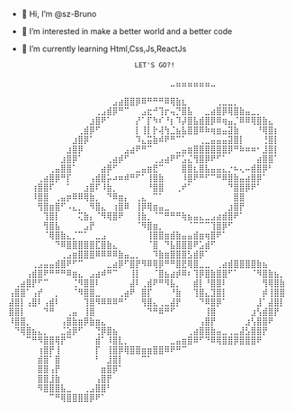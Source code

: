 - 👋 Hi, I’m @sz-Bruno
- 👀 I’m interested in make a better world and a better code
- 🌱 I’m currently learning Html,Css,Js,ReactJs


                                  LET'S GO?!

⠀⠀⠀⠀⠀⠀⠀⠀⠀⠀⠀⠀⠀⠀⠀⠀⠀⠀⠀⠀⠀⠀⠀⠀⠀⠀⠀⠀⣀⣤⣤⣤⣤⣤⣤⣀⠀⠀⠀⠀⠀⠀⠀⠀⠀⠀⠀⠀⠀⠀⠀⠀⠀⠀⠀
⠀⠀⠀⠀⠀⠀⠀⠀⠀⠀⠀⠀⠀⠀⠀⠀⠀⠀⣠⣴⣿⣿⡿⠿⠛⠛⠛⠿⢿⣷⣆⠀⠀⠀⠀⠀⢀⣀⣀⡀⠀⠀⠀⠀⠀⠀⠀⠀
⠀⠀⠀⠀⠀⠀⠀⠀⠀⠀⠀⠀⠀⠀⠀⢀⣠⣾⡿⠛⠉⠀⠀⣠⣖⠚⢹⡖⢤⡙⣿⣧⠀⠀⣀⣴⣿⡿⢿⣿⣷⣤⣀⡀⠀⠀⠀⠀
⠀⠀⠀⠀⠀⠀⠀⠀⠀⠀⠀⠀⠀⠀⣰⣿⠟⠁⠀⠀⠀⠀⡜⠁⡏⠳⠎⠘⡆⠹⡼⣿⣧⣾⣿⡿⠿⢶⣤⡈⠿⠿⢿⣿⣷⣄⠀⠀
⠀⠀⠀⠀⠀⠀⠀⠀⠀⠀⠀⠀⢀⣾⡿⠋⠀⠀⠀⠀⠀⠀⡇⢸⡇⡗⢼⢳⣈⣦⣧⣿⣿⠿⠷⢶⣶⣤⣽⣷⠀⠀⠀⠘⢿⣿⡆⠀
⠀⠀⠀⠀⠀⠀⠀⠀⠀⠀⠀⣰⣿⡿⠁⠀⠀⠀⠀⠀⠀⠀⠹⣄⣭⣷⠾⠟⠛⠉⠁⠀⠀⢀⣀⣤⣤⣤⣽⣿⡇⠀⠀⠀⢘⣿⡇⠀
⠀⠀⠀⠀⠀⠀⠀⠀⠀⠀⣰⣿⡿⠀⠀⠀⠀⠀⠀⠀⣠⣴⠟⠛⠉⠀⠀⠀⠀⣀⣤⣶⣿⣿⣿⣿⣿⣿⡿⠛⠷⠶⠶⠂⣸⣿⡇⠀
⠀⠀⠀⠀⠀⠀⠀⠀⠀⣰⣿⡿⠁⠀⠀⠀⠀⢀⣴⡾⠋⠀⠀⠀⠀⢀⣠⣴⠟⠋⣡⣌⢻⣿⡿⠟⠋⠁⠀⠀⠀⠀⠀⣴⣿⣿⠁⠀
⠀⠀⠀⠀⠀⠀⠀⢀⣤⣿⣿⠁⠀⠀⠀⠀⣴⡿⠋⠀⠀⠀⣀⣤⣶⣟⠉⠀⠀⠀⣿⣿⣆⣿⣧⣤⣤⣄⡐⠦⢄⠤⣾⣿⡿⠃⠀⠀
⠀⠀⠀⠀⠀⢀⣴⣿⡿⠛⡏⠀⠀⠀⢠⣾⣿⡥⠴⠶⠾⠛⠋⠁⢸⣿⣷⠀⠀⠀⠸⣿⠟⠛⠋⠉⠛⠿⣿⣷⣤⣴⣿⡿⠁⠀⠀⠀
⠀⠀⠀⠀⢰⣿⣿⠏⠀⠀⠁⠀⠀⣰⣿⠏⠸⣷⡀⠀⠀⠀⠀⠀⠘⣿⣿⠀⠀⢀⠞⠁⠀⠀⠀⠀⠀⠀⠙⣿⣿⡿⠟⠁⠀⠀⠀⠀
⠀⠀⠀⠀⠸⣿⣿⠀⢀⣤⡶⠿⠿⢿⣷⡀⠀⠙⠿⣶⡄⠀⢀⣄⠀⠉⠁⠀⠀⠀⠀⠀⠀⠀⠀⠀⠀⠀⠀⣿⣿⠀⠀⠀⠀⠀⠀⠀
⠀⠀⠀⠀⠀⢻⣿⣶⣿⠋⠠⣄⡀⠀⠻⣿⣄⠀⢰⣿⠿⠀⢸⡿⢿⣶⣤⣀⠀⠀⠀⠀⠀⠀⠀⠀⠀⠀⣰⣿⡟⠀⠀⠀⠀⠀⠀⠀
⠀⠀⠀⠀⠀⠀⢹⣿⡇⠀⠀⠀⢍⣷⡄⠈⠻⢿⣿⠟⠀⠀⢸⣷⡀⠈⠉⠛⠛⠛⢷⣦⣤⣄⣀⣠⣴⣾⣿⠟⠁⠀⠀⠀⠀⠀⠀⠀
⠀⠀⠀⠀⠀⠀⢻⣿⣧⠀⠀⠀⠀⣠⡟⠀⠀⠀⠀⠀⠀⠀⠈⠻⣿⣶⡀⠀⠀⠀⠀⠈⠉⠉⠉⢹⣿⡿⠋⠀⠀⠀⠀⠀⠀⠀⠀⠀
⠀⠀⠀⠀⠀⠀⠈⢿⣿⣷⣄⡈⠉⠁⠀⣀⣠⠀⠀⠀⠀⠀⠀⠀⢸⣿⣿⣶⣾⣷⣤⣤⣾⣶⢶⣿⠟⠁⠀⠀⠀⠀⠀⠀⠀⠀⠀⠀
⠀⠀⠀⠀⠀⠀⠀⠀⠙⠿⣿⣿⣿⣿⣿⣏⣿⣷⣄⠀⠀⠀⠀⠀⠈⣿⠀⠙⣧⣿⣿⣿⠟⣡⣾⠋⠀⠀⠀⠀⠀⠀⠀⠀⠀⠀⠀⠀
⠀⠀⠀⠀⠀⠀⠀⠀⠀⢀⣠⣶⣿⣿⣿⠿⠿⠿⠿⣷⣤⣀⡀⠀⠀⠹⣷⣶⣿⣿⣿⣣⣾⡿⠁⠀⠀⠀⠀⠀⠀⠀⠀⠀⠀⠀⠀⠀
⠀⠀⠀⠀⢀⣠⣤⣤⣾⣿⠟⠋⠉⠀⠀⠀⠀⣀⣴⡿⠋⣿⡟⠻⠿⢿⡿⠛⠛⣿⣟⢿⣿⣀⣀⠀⢀⣴⣾⣿⣿⣿⣿⣷⣦⠀⠀⠀
⠀⠀⠀⢠⣾⣿⠟⠛⠛⠛⠿⣶⣄⠀⣠⣴⠾⠛⠉⠀⠀⢸⡇⠀⠀⠈⣿⣦⣴⡾⠿⠆⢹⡿⣿⣷⣿⣿⠋⠁⠀⠀⠈⠻⣿⣷⣦⡀
⠀⢀⣴⣿⡟⠋⠉⠀⠀⠀⠀⢈⠻⣿⣿⠇⠀⠀⠀⠀⠀⣼⠇⢀⣾⠟⠛⠻⣧⡀⠀⠀⣾⡇⠘⣿⣿⠇⠀⠀⠀⠀⠀⠀⢻⢿⣿⣷
⢠⣿⣿⠁⢠⡞⠀⠀⡀⠀⠀⠈⠻⣿⣿⣀⠀⠀⠀⢀⣴⠟⠀⣿⡏⠀⠀⠀⠘⣷⠀⠀⢹⣿⣄⣹⣿⡇⠀⠀⠀⠀⠀⠀⡾⢸⣿⣿
⣼⣿⡇⢠⣿⠇⢠⣾⠇⠀⠀⠀⠀⢹⣿⠻⠿⠿⠿⠛⠁⠀⠀⢻⣿⣄⢀⣀⣼⡟⠀⠀⠀⠙⠿⣿⡿⠁⠀⠀⠀⠀⠀⣸⠁⣼⣿⡇
⣿⣿⡇⠀⠀⠀⠙⠛⠀⠀⢀⣤⠀⢸⣿⠀⠀⠀⠀⠀⠀⠀⠀⠀⠙⠛⠿⠛⠋⠀⠀⠀⠀⠀⢸⣿⠀⠀⠀⠀⠀⠀⣰⢣⣾⣿⡟⠀
⠸⣿⣿⡀⠀⠀⠀⠀⠀⢠⣿⣷⣶⡿⣷⣶⣄⠀⠀⠀⠀⠀⠀⠀⠀⠀⠀⠀⠀⠀⠀⠀⠀⢠⣿⡟⠀⠀⠀⠀⠀⣰⢣⣿⣿⠟⠀⠀
⠀⠙⢿⣿⣦⣄⡀⠀⠀⣈⣵⡿⠋⠀⠀⢙⡿⣿⣦⠀⠀⠀⠀⠀⠀⠀⠀⠀⠀⠀⠀⢀⣴⣿⣿⣷⣤⣀⢀⣀⣼⣣⣿⣿⡟⠀⠀⠀
⠀⠀⠀⠉⠛⠻⣿⣿⢿⡟⠉⠀⠀⠀⠀⣾⠁⠸⣿⣇⡀⠀⠀⠀⠀⠀⠀⠀⣀⣤⣶⣿⠿⠋⠙⠿⢿⣿⣿⡿⣿⣿⣿⠟⠀⠀⠀⠀
⠀⠀⠀⠀⠀⢰⣿⡟⢸⠀⠀⠀⠀⠀⠀⡏⠀⢸⣿⡿⢿⣿⣿⣶⣶⣿⣿⠿⠟⠛⠉⠀⠀⠀⠀⠀⠀⠀⠀⠀⠀⠀⠀⠀⠀⠀⠀⠀
⠀⠀⠀⠀⠀⣾⣿⠁⣿⠀⠀⠀⠀⠀⠀⠃⠀⣸⣿⡇⠀⠀⠀⠉⠁⠀⠀⠀⠀⠀⠀⠀⠀⠀⠀⠀⠀⠀⠀⠀⠀⠀⠀⠀⠀⠀⠀⠀
⠀⠀⠀⠀⠀⣿⣿⢠⡟⠀⠀⠀⠀⠀⠀⠀⣶⣿⡿⠁⠀⠀⠀⠀⠀⠀⠀⠀⠀⠀⠀⠀⠀⠀⠀⠀⠀⠀⠀⠀⠀⠀⠀⠀⠀⠀⠀⠀
⠀⠀⠀⠀⠀⣿⣿⣸⣷⠀⠀⠀⠀⠀⠀⢠⣿⡟⠀⠀⠀⠀⠀⠀⠀⠀⠀⠀⠀⠀⠀⠀⠀⠀⠀⠀⠀⠀⠀⠀⠀⠀⠀⠀⠀⠀⠀⠀
⠀⠀⠀⠀⠀⠻⣿⣿⣿⣧⣀⠀⠀⢀⣠⣿⣿⠃⠀⠀⠀⠀⠀⠀⠀⠀⠀⠀⠀⠀⠀⠀⠀⠀⠀⠀⠀⠀⠀⠀⠀⠀⠀⠀⠀⠀⠀⠀
⠀⠀⠀⠀⠀⠀⠀⠉⠛⢿⣿⣿⣿⣿⡿⠟⠁⠀⠀⠀⠀⠀⠀⠀⠀⠀⠀⠀⠀⠀⠀⠀⠀⠀⠀⠀⠀⠀⠀⠀⠀⠀⠀⠀⠀⠀⠀⠀⠀⠀⠀⠀⠀⠀⠀⠀⠀⠀⠀⠀⠀


<!---
sz-Bruno/sz-Bruno is a ✨ special ✨ repository because its `README.md` (this file) appears on your GitHub profile.
You can click the Preview link to take a look at your changes.
--->
